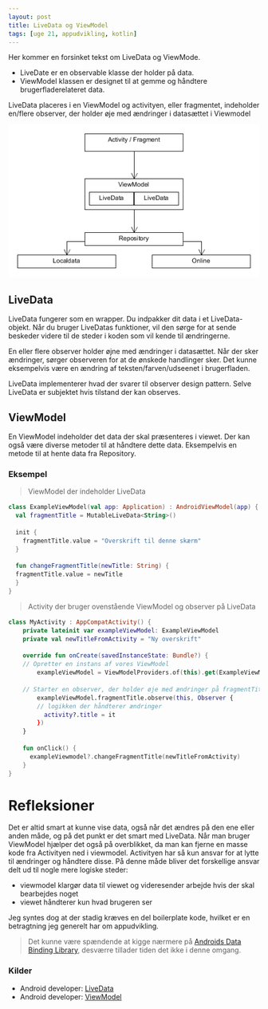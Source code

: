 ```yaml
---
layout: post
title: LiveData og ViewModel
tags: [uge 21, appudvikling, kotlin]
---
```


Her kommer en forsinket tekst om LiveData og ViewMode.
- LiveDate er en observable klasse der holder på data.
- ViewModel klassen er designet til at gemme og håndtere brugerfladerelateret data.

LiveData placeres i en ViewModel og activityen, eller fragmentet, indeholder en/flere observer, der holder øje med ændringer i datasættet i Viewmodel

![](/img/vm.png)

## LiveData
LiveData fungerer som en wrapper. Du indpakker dit data i et LiveData-objekt. Når du bruger LiveDatas funktioner, vil den sørge for at sende beskeder videre til de steder i koden som vil kende til ændringerne.

En eller flere observer holder øjne med ændringer i datasættet. Når der sker ændringer, sørger observeren for at de ønskede handlinger sker. Det kunne eksempelvis være en ændring af teksten/farven/udseenet i brugerfladen. 

LiveData implementerer hvad der svarer til observer design pattern. Selve LiveData er subjektet hvis tilstand der kan observes.

## ViewModel
En ViewModel indeholder det data der skal præsenteres i viewet. Der kan også være diverse metoder til at håndtere dette data. Eksempelvis en metode til at hente data fra Repository.

### Eksempel

> ViewModel der indeholder LiveData
```kotlin
class ExampleViewModel(val app: Application) : AndroidViewModel(app) {
  val fragmentTitle = MutableLiveData<String>()
  
  init {
    fragmentTitle.value = "Overskrift til denne skærm"
  }
  
  fun changeFragmentTitle(newTitle: String) {
  fragmentTitle.value = newTitle
  }
}
```

> Activity der bruger ovenstående ViewModel og observer på LiveData
```kotlin
class MyActivity : AppCompatActivity() {
    private lateinit var exampleViewModel: ExampleViewModel
    private val newTitleFromActivity = "Ny overskrift"
    
    override fun onCreate(savedInstanceState: Bundle?) {
    // Opretter en instans af vores ViewModel
        exampleViewModel = ViewModelProviders.of(this).get(ExampleViewModel::class.java)
        
    // Starter en observer, der holder øje med ændringer på fragmentTitle    
        exampleViewModel.fragmentTitle.observe(this, Observer { 
        // logikken der håndterer ændringer
          activity?.title = it
        })
    }
    
    fun onClick() {
      exampleViewmodel?.changeFragmentTitle(newTitleFromActivity)
    }
}

```

# Refleksioner
Det er altid smart at kunne vise data, også når det ændres på den ene eller anden måde, og på det punkt er det smart med LiveData. Når man bruger ViewModel hjælper det også på overblikket, da man kan fjerne en masse kode fra Activityen ned i viewmodel. Activityen har så kun ansvar for at lytte til ændringer og håndtere disse. På denne måde bliver det forskellige ansvar delt ud til nogle mere logiske steder:
 - viewmodel klargør data til viewet og videresender arbejde hvis der skal bearbejdes noget
 - viewet håndterer kun hvad brugeren ser

Jeg syntes dog at der stadig kræves en del boilerplate kode, hvilket er en betragtning jeg generelt har om appudvikling.

> Det kunne være spændende at kigge nærmere på [Androids Data Binding Library](https://developer.android.com/topic/libraries/data-binding/), desværre tillader tiden det ikke i denne omgang.

### Kilder
- Android developer: [LiveData](https://developer.android.com/topic/libraries/architecture/livedata)
- Android developer: [ViewModel](https://developer.android.com/topic/libraries/architecture/viewmodel)
